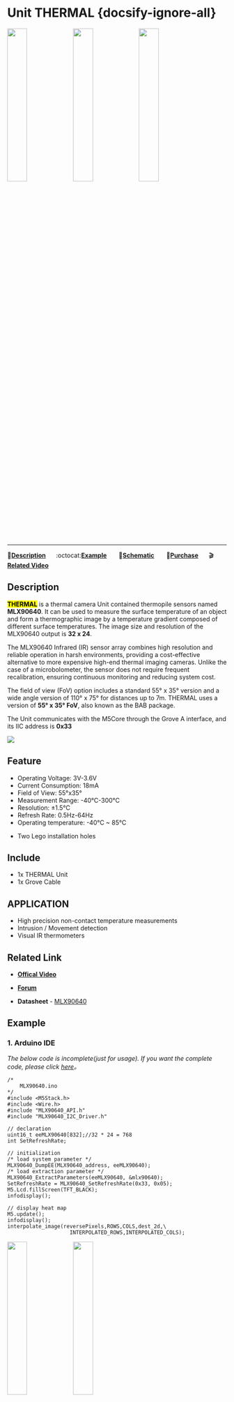 # Unit THERMAL {docsify-ignore-all}

<img src="assets/img/product_pics/unit/M5GO_Unit_thermal.png" width="30%" height="30%"><img src="assets/img/product_pics/unit/M5GO_Unit_thermal_02.png" width="30%" height="30%"><img src="assets/img/product_pics/unit/unit_thermal_grove_a.png" width="30%" height="30%">

***

:memo:**[Description](#Description)**&nbsp;&nbsp;&nbsp;&nbsp;&nbsp;&nbsp;:octocat:**[Example](#Example)**&nbsp;&nbsp;&nbsp;&nbsp;&nbsp;&nbsp; :electric_plug:**[Schematic](#Schematic)** &nbsp;&nbsp;&nbsp;&nbsp;&nbsp;&nbsp;🛒**[Purchase](https://www.aliexpress.com/store/product/M5Stack-Official-New-Thermal-Camera-MLX90640-with-GROVE-I2C-Compatible-M5GO-FIRE-ESP32-Kit-Mini-Development/3226069_32918177644.html?spm=2114.12010615.8148356.2.4ad0717733LM7H)**&nbsp;&nbsp;&nbsp;&nbsp;&nbsp;&nbsp;:clapper:**[Related Video](#Related-Video)**

## Description

**<mark>THERMAL</mark>** is a thermal camera Unit contained thermopile sensors named **MLX90640**. It can be used to measure the surface temperature of an object and form a thermographic image by a temperature gradient composed of different surface temperatures. The image size and resolution of the MLX90640 output is **32 x 24**.

The MLX90640 Infrared (IR) sensor array combines high resolution and reliable operation in harsh environments, providing a cost-effective alternative to more expensive high-end thermal imaging cameras. Unlike the case of a microbolometer, the sensor does not require frequent recalibration, ensuring continuous monitoring and reducing system cost.

The field of view (FoV) option includes a standard 55° x 35° version and a wide angle version of 110° x 75° for distances up to 7m. THERMAL uses a version of **55° x 35° FoV**, also known as the BAB package.

The Unit communicates with the M5Core through the Grove A interface, and its IIC address is **0x33**

<img src="assets/img/product_pics/unit/thermal/unit_thermal_05.png">

## Feature

- Operating Voltage: 3V-3.6V
- Current Consumption: 18mA
- Field of View: 55°x35°
- Measurement Range: -40°C-300°C
- Resolution: ±1.5°C
- Refresh Rate: 0.5Hz-64Hz
- Operating temperature: -40°C ~ 85°C
<!-- -  GROVE interface, support [UIFlow](http://flow.m5stack.com) and [Arduino](http://www.arduino.cc) -->
- Two Lego installation holes

## Include

- 1x THERMAL Unit
- 1x Grove Cable

## APPLICATION

-  High precision non-contact temperature measurements
-  Intrusion / Movement detection
-  Visual IR thermometers

## Related Link

- **[Offical Video](https://www.youtube.com/channel/UCozgFVglWYQXbvTmGyS739w)**

- **[Forum](http://forum.m5stack.com/)**

-  **Datasheet** - [MLX90640](https://www.melexis.com/-/media/files/documents/datasheets/mlx90640-datasheet-melexis.pdf)

## Example

### 1. Arduino IDE

*The below code is incomplete(just for usage). If you want the complete code, please click [here](https://github.com/m5stack/M5-ProductExampleCodes/tree/master/Unit/THERMAL/Arduino)。*

```arduino
/*
    MLX90640.ino
*/
#include <M5Stack.h>
#include <Wire.h>
#include "MLX90640_API.h"
#include "MLX90640_I2C_Driver.h"

// declaration
uint16_t eeMLX90640[832];//32 * 24 = 768
int SetRefreshRate;

// initialization
/* load system parameter */
MLX90640_DumpEE(MLX90640_address, eeMLX90640);
/* load extraction parameter */
MLX90640_ExtractParameters(eeMLX90640, &mlx90640);
SetRefreshRate = MLX90640_SetRefreshRate(0x33, 0x05);
M5.Lcd.fillScreen(TFT_BLACK);
infodisplay();

// display heat map
M5.update();
infodisplay();
interpolate_image(reversePixels,ROWS,COLS,dest_2d,\
                    INTERPOLATED_ROWS,INTERPOLATED_COLS);
```

<img src="assets/img/product_pics/unit/M5GO_Unit_thermal_03.png" width="30%" height="30%"><img src="assets/img/product_pics/unit/M5GO_Unit_thermal_04.png" width="30%" height="30%">

## Schematic

<img src="assets/img/product_pics/unit/thermal_sch.JPG">

### PinMap

<table>
 <tr><td>M5Core (GROVE A)</td><td>GPIO22</td><td>GPIO21</td><td>5V</td><td>GND</td></tr>
 <tr><td>THERMAL Unit</td><td>SCL</td><td>SDA</td><td>5V</td><td>GND</td></tr>
</table>

## Related Video

**THERMAL Case**

<video width="500" height="315" controls>
    <source src="https://m5stack.oss-cn-shenzhen.aliyuncs.com/video/Blog/Twitch201811/Infrared%20Thermal%20Imaging.mp4" type="video/mp4">
</video>